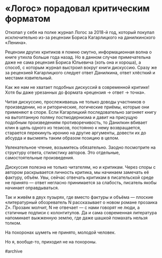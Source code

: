 
# «Логос» порадовал критическим форматом

Откопал у себя на полке журнал Логос за 2018-й год, который покупал исключительно из-за рецензии Бориса Кагарлицкого на данилкинского «Ленина».

Рецензии других критиков я помню смутно, информационная волна о книге утихла больше года назад. Но в данном случае примечательна даже не сама рецензия Бориса Юльевича (хоть она и хороша), а способ, с которым журнал выстроил вокруг книги дискуссию. Сразу же за рецензией Кагарлицкого следует ответ Данилкина, ответ хлёсткий и местами язвительный.

Как же нам не хватает подобных дискуссий в современной критике! Хотя бы даже урезанных до формата «рецензия → ответ → точка».

Читая дискуссию, прослеживаешь не только доводы участников о произведении, но и риторические, логические приёмы, которые они применяют в споре. Если Кагарлицкий последовательно загоняет книгу на вытоптанную поляну постмодернизма и давит на присущую подобным произведениям противоречивость, то Данилкин вбивает клин в щель одного из тезисов, постоянно к нему возвращается, старается перекинуть иронию на другие аргументы, довести их до абсурда и высмеять таким образом позицию в целом.

Увлекательное чтение, возьмитесь обязательно. Заодно посмотрите на структуру ответа, стилистику авторов. Это отдельные, самостоятельные произведения.

Дискуссия полезна не только читателям, но и критикам. Через споры с автором раскрывается личность критика, мы начинаем замечать её фактуру, объём. Увы, сейчас отвечать критикам в писательской среде не принято — ответ негласно принимается за слабость, писатель якобы начинает оправдываться.

Так и живём в двух пузырях, где вместо фактуры и объёма — плоские «литературный обозреватель N рассказывает о новом романе прозаика Z». Прозаик молчит, N не отвечает — с нами говорят не люди, а статичные подписи с колонтитулов. Да и сама современная литература напоминает выжженную землю, где даже шашкой помахать нельзя толком. 

На похоронах шуметь не принято, молодой человек.

Но я, вообще-то, приходил не на похороны.

#archive
